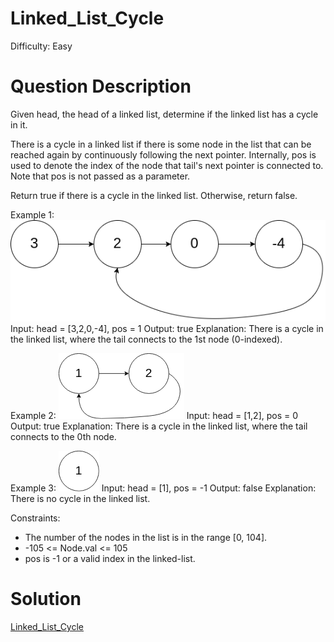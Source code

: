 
# Linked_List_Cycle

Difficulty: Easy

# Question Description

Given head, the head of a linked list, determine if the linked list has a cycle in it.

There is a cycle in a linked list if there is some node in the list that can be reached again by continuously following the next pointer. Internally, pos is used to denote the index of the node that tail's next pointer is connected to. Note that pos is not passed as a parameter.

Return true if there is a cycle in the linked list. Otherwise, return false.

Example 1:
![alt text](image.png)
Input: head = [3,2,0,-4], pos = 1
Output: true
Explanation: There is a cycle in the linked list, where the tail connects to the 1st node (0-indexed).

Example 2:
![alt text](image-1.png)
Input: head = [1,2], pos = 0
Output: true
Explanation: There is a cycle in the linked list, where the tail connects to the 0th node.

Example 3:
![alt text](image-2.png)
Input: head = [1], pos = -1
Output: false
Explanation: There is no cycle in the linked list.

Constraints:

- The number of the nodes in the list is in the range [0, 104].
- -105 <= Node.val <= 105
- pos is -1 or a valid index in the linked-list.

# Solution

[Linked_List_Cycle]([141]Linked_List_Cycle.py)
    
    